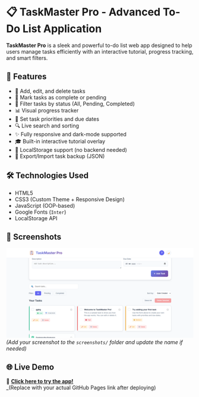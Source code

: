 # 📋 TaskMaster Pro - Advanced To-Do List Application

**TaskMaster Pro** is a sleek and powerful to-do list web app designed to help users manage tasks efficiently with an interactive tutorial, progress tracking, and smart filters.

## 🚀 Features

- 📝 Add, edit, and delete tasks
- 🔁 Mark tasks as complete or pending
- 🎯 Filter tasks by status (All, Pending, Completed)
- 📊 Visual progress tracker
- 📅 Set task priorities and due dates
- 🔍 Live search and sorting
- ✨ Fully responsive and dark-mode supported
- 🎓 Built-in interactive tutorial overlay
- 💾 LocalStorage support (no backend needed)
- 📁 Export/Import task backup (JSON)

## 🛠 Technologies Used

- HTML5
- CSS3 (Custom Theme + Responsive Design)
- JavaScript (OOP-based)
- Google Fonts (`Inter`)
- LocalStorage API

## 📸 Screenshots

![Screenshot](todolist.png)  
_(Add your screenshot to the `screenshots/` folder and update the name if needed)_

## 🌐 Live Demo

🔗 **[Click here to try the app!](https://Deenprasath.github.io/taskmaster-pro/)**  
_(Replace with your actual GitHub Pages link after deploying)




